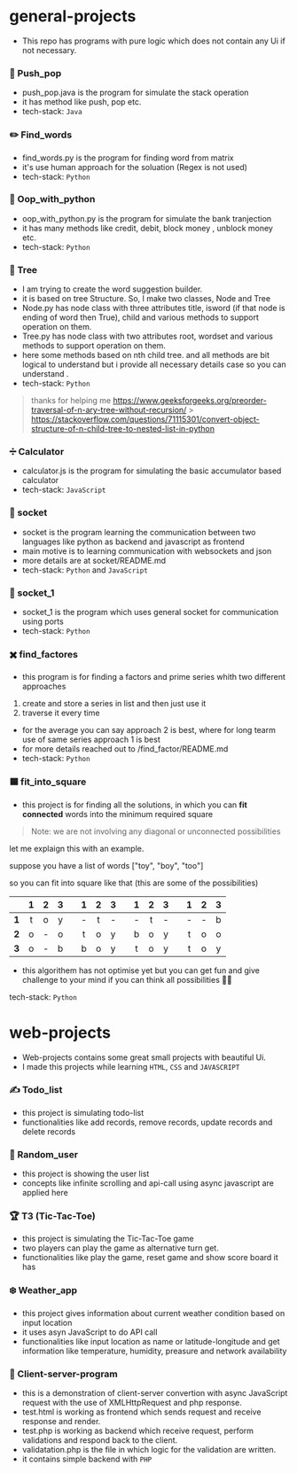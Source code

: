 # general-projects

- This repo has programs with pure logic which does not contain any Ui if not necessary.

### :star2: Push_pop

- push_pop.java is the program for simulate the stack operation
- it has method like push, pop etc.
- tech-stack: `Java`

### :pencil2: Find_words

- find_words.py is the program for finding word from matrix
- it's use human approach for the soluation (Regex is not used)
- tech-stack: `Python`

### :bank: Oop_with_python

- oop_with_python.py is the program for simulate the bank tranjection
- it has many methods like credit, debit, block money , unblock money etc.
- tech-stack: `Python`

### :evergreen_tree: Tree

- I am trying to create the word suggestion builder.
- it is based on tree Structure. So, I make two classes, Node and Tree
- Node.py has node class with three attributes title, isword (if that node is ending of word then True), child and various methods to support operation on them.
- Tree.py has node class with two attributes root, wordset and various methods to support operation on them.
- here some methods based on nth child tree. and all methods are bit logical to understand but i provide all necessary details case so you can understand .
- tech-stack: `Python`

> thanks for helping me
> https://www.geeksforgeeks.org/preorder-traversal-of-n-ary-tree-without-recursion/ > https://stackoverflow.com/questions/71115301/convert-object-structure-of-n-child-tree-to-nested-list-in-python

### :heavy_division_sign: Calculator

- calculator.js is the program for simulating the basic accumulator based calculator
- tech-stack: `JavaScript`

### :satellite: socket

- socket is the program learning the communication between two languages like python as backend and javascript as frontend
- main motive is to learning communication with websockets and json
- more details are at socket/README.md
- tech-stack: `Python` and `JavaScript`

### :signal_strength: socket_1

- socket_1 is the program which uses general socket for communication using ports
- tech-stack: `Python`

### :heavy_multiplication_x: find_factores

- this program is for finding a factors and prime series whith two different approaches

1. create and store a series in list and then just use it
2. traverse it every time

- for the average you can say approach 2 is best, where for long tearm use of same series approach 1 is best
- for more details reached out to /find_factor/README.md
- tech-stack: `Python`

### :blue_square: fit_into_square

- this project is for finding all the solutions, in which you can **fit connected** words into the minimum required square

> Note: we are not involving any diagonal or unconnected possibilities

let me explaign this with an example.

suppose you have a list of words ["toy", "boy", "too"]

so you can fit into square like that (this are some of the possibilities)

|       |  1  |  2  |  3  |     |  1  |  2  |  3  |     |  1  |  2  |  3  |     |  1  |  2  |  3  |
| :---: | :-: | :-: | :-: | :-: | :-: | :-: | :-: | :-: | :-: | :-: | :-: | :-: | :-: | :-: | :-: |
| **1** |  t  |  o  |  y  |     |  -  |  t  |  -  |     |  -  |  t  |  -  |     |  -  |  -  |  b  |
| **2** |  o  |  -  |  o  |     |  t  |  o  |  y  |     |  b  |  o  |  y  |     |  t  |  o  |  o  |
| **3** |  o  |  -  |  b  |     |  b  |  o  |  y  |     |  t  |  o  |  y  |     |  t  |  o  |  y  |

- this algorithem has not optimise yet but you can get fun and give challenge to your mind if you can think all possibilities :face_with_spiral_eyes:

tech-stack: `Python`

# web-projects

- Web-projects contains some great small projects with beautiful Ui.
- I made this projects while learning `HTML`, `CSS` and `JAVASCRIPT`


### :writing_hand: Todo_list

- this project is simulating todo-list 
- functionalities like add records, remove records, update records and delete records

### :dancers: Random_user

- this project is showing the user list 
- concepts like infinite scrolling and api-call using async javascript are applied here 

### :trophy: T3 (Tic-Tac-Toe)

- this project is simulating the Tic-Tac-Toe game
- two players can play the game as alternative turn get.
- functionalities like play the game, reset game and show score board it has

### :snowflake: Weather_app

- this project gives information about current weather condition based on input location
- it uses asyn JavaScript to do API call
- functionalities like input location as name or latitude-longitude and get information like temperature, humidity, preasure and network availability

### :handshake: Client-server-program

- this is a demonstration of client-server convertion with async JavaScript request with the use of XMLHttpRequest and php response.
- test.html is working as frontend which sends request and receive response and render.
- test.php is working as backend which receive request, perform validations and respond back to the client.
- validatation.php is the file in which logic for the validation are written.
- it contains simple backend with `PHP`
